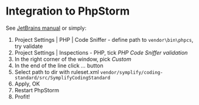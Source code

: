# Integration to PhpStorm
 
See [JetBrains manual](http://confluence.jetbrains.com/display/PhpStorm/PHP+Code+Sniffer+in+PhpStorm#PHPCodeSnifferinPhpStorm-InstallingviaComposer) or simply:

1. Project Settings | PHP | Code Sniffer - define path to `vendor\bin\phpcs`, try validate
2. Project Settings | Inspections - PHP, tick *PHP Code Sniffer validation*
3. In the right corner of the window, pick *Custom*
4. In the end of the line click *...* button
5. Select path to dir with ruleset.xml `vendor/symplify/coding-standard/src/SymplifyCodingStandard`
6. Apply, OK
7. Restart PhpStorm
8. Profit!
